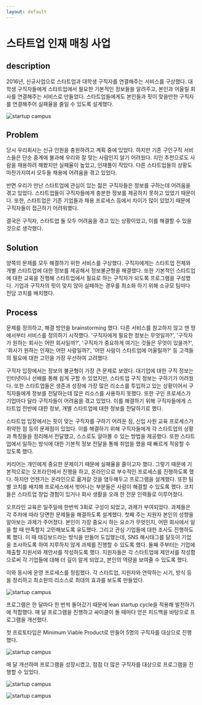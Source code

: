 ```yaml
---
layout: default
---
```


# 스타트업 인재 매칭 사업

## description

2016년, 신규사업으로 스타트업과 대학생 구직자를 연결해주는 서비스를 구상했다. 
대학생 구직자들에게 스타트업에서 필요한 기본적인 정보들을 알려주고, 본인과 어울릴 회사를 연결해주는 서비스로 만들었다. 
스타트업들에게도 본인들과 핏이 맞을만한 구직자를 연결해주어 실패율을 줄일 수 있도록 설계했다. 

![startup campus]({{"/assets/img/project/startupcampus_1.jpg"}})

## Problem

당시 우리회사는 신규 인원을 충원하려고 계획 중에 있었다. 
하지만 기존 구인구직 서비스들은 단순 중계에 불과해 우리와 잘 맞는 사람인지 알기 어려웠다. 
지인 추천으로도 사람을 채용하려 해봤지만 실패율이 높았고, 인재풀이 작았다. 
다른 스타트업들의 상황도 마찬가지여서 모두들 채용에 어려움을 겪고 있었다. 

반면 우리가 만난 스타트업에 관심이 있는 젊은 구직자들은 정보를 구하는데 어려움을 겪고 있었다. 
스타트업들이 구직자들에게 충분한 정보를 제공하지 못하고 있었기 때문이다. 
또한, 스타트업은 기존 기업들과 채용 프로세스 등에서 차이가 많이 있었기 때문에 구직자들이 접근하기 어려워했다. 

결국은 구직자, 스타트업 둘 모두 어려움을 겪고 있는 상황이었고, 이를 해결할 수 있을 것으로 생각했다. 

## Solution

양쪽의 문제를 모두 해결하기 위한 서비스를 구상했다. 
구직자에게는 스타트업 전체와 개별 스타트업에 대한 정보를 제공해서 정보불균형을 해결했다. 
또한 기본적인 스타트업에 대한 교육을 진행해 스타트업에서 필요로 하는 구직자가 되도록 프로그램을 구성했다. 
기업과 구직자의 핏이 맞지 않아 실패하는 경우를 최소화 하기 위해 소규모 팀마다 전담 코치를 배치했다. 

## Process

문제를 정의하고, 해결 방안을 brainstorming 했다. 
다른 서비스를 참고하지 않고 맨 땅에서부터 서비스를 정의하기 시작했다. 
'구직자에게 필요한 정보는 무엇일까?', '구직자가 원하는 회사는 어떤 회사일까?', '구직자가 중요하게 여기는 것들은 무엇이 있을까?', '회사가 원하는 인재는 어떤 사람일까?', '어떤 사람이 스타트업에 어울릴까?' 등 고객들의 필요에 대한 고민을 가장 우선하여 고려했다. 

구직자 입장에서는 정보의 불균형이 가장 큰 문제로 보였다. 
대기업에 대한 구직 정보는 인터넷이나 선배를 통해 쉽게 구할 수 있었지만, 스타트업 구직 정보는 구하기가 어려웠다. 
또한 스타트업들은 생존과 성장에 가장 많은 리소스를 투입하고 있는 상황이어서 구직자들에게 정보를 전달하는데 많은 리소스를 사용하지 못했다. 
또한 구인 프로세스가 기업마다 달라 구직자들이 어려움을 겪고 있었다. 
이를 해결하기 위해 구직자들에게 스타트업 전반에 대한 정보, 개별 스타트업에 대한 정보를 전달하기로 했다. 

스타트업 입장에서는 핏이 맞는 구직자를 구하기 어려운 점, 신입 사원 교육 프로세스가 취약한 점 등의 문제점이 있었다. 
이를 해결하기 위해 구직자들에게 각 스타트업의 상황과 특징들을 정리해서 전달했고, 스스로도 알아볼 수 있는 방법을 제공했다. 
또한 스타트업에서 일하는 방식에 대한 기본적 정보 전달을 통해 취업을 했을 때 빠르게 적응할 수 있도록 했다. 

커리어는 개인에게 중요한 문제이기 때문에 실패율을 줄이고자 했다. 
그렇기 때문에 기본적으로는 오프라인에서 진행을 하고, 온라인으로 부수적인 프로세스를 진행하도록 했다. 
하지만 언젠가는 온라인으로 옮겨갈 것을 염두해두고 프로그램을 설계했다. 
또한 팀별 코치를 배치해 프로세스에서 벗어나는 부분들은 사람이 해결할 수 있도록 했다. 
코치들은 스타트업 창업 경험이 있거나 회사 생활을 오래 한 전문 인력들로 이루어졌다. 

오프라인 교육은 일주일에 한번씩 3회로 구성이 되었고, 과제가 부여되었다. 
과제들은 각 주차에 따라 당면한 문제들을 해결하도록 설계했다. 
첫째 주는 지원자 본인의 성향을 알아보는 과제가 주어졌다. 
본인이 가장 중요시 하는 요소가 무엇인지, 어떤 회사에서 일을 할 때 만족할지 고민해보도록 유도했다. 
그리고 관심 기업들에 대한 조사도 진행하도록 했다. 
이 때 태깅보드라는 방식을 만들어 도입했는데, SNS 해시태그를 달듯이 기업을 조사하도록 하여 지루하지 않게 과제를 진행할 수 있도록 했다. 
둘째 주부터는 기업에 제출할 지원서와 제안서를 작성하도록 했다. 
지원자들은 각 스타트업에 제안서를 작성함으로써 각 기업들에 대해 더 깊이 알게 되었고, 본인의 역량을 보여줄 수 있도록 했다. 

이와 동시에 운영 프로세스를 정립했다. 
각 스타트업, 지원자와 연락하는 시기, 방식 등을 정리하고 최소한의 리소스로 최대의 효과를 보도록 만들었다. 

![startup campus]({{"/assets/img/project/startupcampus_2.jpg"}})

프로그램은 한 달마다 한 번씩 돌아갔기 때문에 lean startup cycle을 적용해 발전하기에 적합했다. 
매 달 프로그램을 진행하고 싸이클이 돌 때마다 얻은 피드백을 바탕으로 프로그램을 개선했다. 

첫 프로토타입은 Minimum Viable Product로 만들어 5명의 구직자를 대상으로 진행했다. 

![startup campus]({{"/assets/img/project/startupcampus_3.jpg"}})

매 달 개선하며 프로그램을 성장시켰고, 점점 더 많은 구직자를 대상으로 프로그램을 진행할 수 있었다. 

![startup campus]({{"/assets/img/project/startupcampus_4.jpg"}})

![startup campus]({{"/assets/img/project/startupcampus_5.jpg"}})